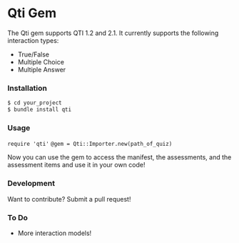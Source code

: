 # Qti Gem

The Qti gem supports QTI 1.2 and 2.1. It currently supports the following interaction types:

  - True/False
  - Multiple Choice
  - Multiple Answer

### Installation

```sh
$ cd your_project
$ bundle install qti
```

### Usage

`require 'qti'`
`@gem = Qti::Importer.new(path_of_quiz)`

Now you can use the gem to access the manifest, the assessments, and the assessment items and use it in your own code!

### Development

Want to contribute? Submit a pull request!

### To Do
  - More interaction models!
